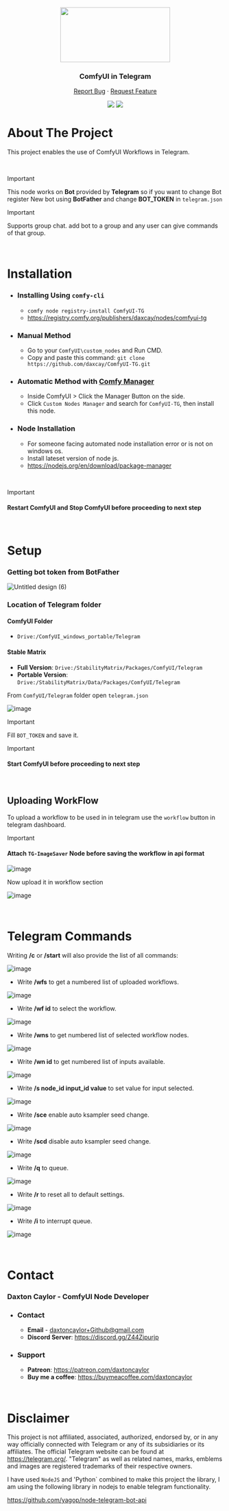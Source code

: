 <a id="readme-top"></a>

<br />
<div align="center">
  <a href="https://github.com/daxcay/ComfyUI-TG">
    <img src="https://github.com/user-attachments/assets/c35f3c6f-9a8b-426f-9dc8-79c7b2e535d1" width="256px" height="128px">
  </a>

  <h3 align="center">ComfyUI in Telegram</h3>

  <p align="center">
    <a href="https://github.com/daxcay/ComfyUI-TG/issues/new?labels=bug&template=bug-report---.md">Report Bug</a>
    ·
    <a href="https://github.com/daxcay/ComfyUI-TG/issues/new?labels=enhancement&template=feature-request---.md">Request Feature</a>
  </p>

  <p align="center">
    <img src="https://img.shields.io/badge/version-1.0.0-green" >
    <img src="https://img.shields.io/badge/last_update-Sept_2024-green" >
  </p>
  
</div>

# About The Project

This project enables the use of ComfyUI Workflows in Telegram.

<br />

> [!IMPORTANT]
> This node works on **Bot** provided by **Telegram** so if you want to change Bot register New bot using **BotFather** and change **BOT_TOKEN** in `telegram.json` 

> [!IMPORTANT]
> Supports group chat. add bot to a group and any user can give commands of that group.

<br />

# Installation

  - ### Installing Using `comfy-cli`
    - `comfy node registry-install ComfyUI-TG`
    - https://registry.comfy.org/publishers/daxcay/nodes/comfyui-tg
  
  - ### Manual Method
    - Go to your `ComfyUI\custom_nodes` and Run CMD.
    - Copy and paste this command: `git clone https://github.com/daxcay/ComfyUI-TG.git`
  
  - ### Automatic Method with [Comfy Manager](https://github.com/ltdrdata/ComfyUI-Manager)
    - Inside ComfyUI > Click the Manager Button on the side.
    - Click `Custom Nodes Manager` and search for `ComfyUI-TG`, then install this node.

  - ### Node Installation
    - For someone facing automated node installation error or is not on windows os. 
    - Install lateset version of node js.
    - https://nodejs.org/en/download/package-manager
  
  <br>
  
  >[!IMPORTANT]
  > #### **Restart ComfyUI and Stop ComfyUI before proceeding to next step**

<br />

# Setup

### Getting bot token from BotFather

![Untitled design (6)](https://github.com/user-attachments/assets/ea381db3-4d28-4535-9c87-490ff2af9df4)

### Location of Telegram folder

#### ComfyUI Folder
  - `Drive:/ComfyUI_windows_portable/Telegram`

#### Stable Matrix
   -  **Full Version**: `Drive:/StabilityMatrix/Packages/ComfyUI/Telegram`
   -  **Portable Version**: `Drive:/StabilityMatrix/Data/Packages/ComfyUI/Telegram`

From `ComfyUI/Telegram` folder open `telegram.json`

![image](https://github.com/user-attachments/assets/a30ca344-d07a-48a2-8f65-39b3a564d83b)

> [!IMPORTANT]
> Fill `BOT_TOKEN` and save it.

>[!IMPORTANT]
> #### **Start ComfyUI before proceeding to next step**

<br />

## Uploading WorkFlow

To upload a workflow to be used in in telegram use the `workflow` button in telegram dashboard.

>[!IMPORTANT]
> #### **Attach `TG-ImageSaver` Node before saving the workflow in api format**

![image](https://github.com/user-attachments/assets/2ae18c4b-dd0d-4385-b404-0c4c09a08e5a)

Now upload it in workflow section

![image](https://github.com/user-attachments/assets/d0cae95f-3dea-42d5-9948-69093486ab52)

<br />

# Telegram Commands

Writing **/c** or **/start** will also provide the list of all commands:

![image](https://github.com/user-attachments/assets/e1eae84a-e0f2-41a8-9389-144eb5afd8bd)

- Write **/wfs** to get a numbered list of uploaded workflows.

![image](https://github.com/user-attachments/assets/4227503e-df68-4692-8c10-d5fd2ace5754)

- Write **/wf id** to select the workflow.

![image](https://github.com/user-attachments/assets/d5c63d1c-98e1-422f-8986-e38dc86f6986)

- Write **/wns** to get numbered list of selected workflow nodes.

![image](https://github.com/user-attachments/assets/04577a8d-53a2-41f2-ab8f-92c409598ef0)

- Write **/wn id** to get numbered list of inputs available.

![image](https://github.com/user-attachments/assets/85b19d92-39ee-48c9-965d-27ffaed24b1d)

- Write **/s node_id input_id value** to set value for input selected.

![image](https://github.com/user-attachments/assets/e3e6de3f-792a-4b1c-8696-5ed4540a4c3f)

- Write **/sce** enable auto ksampler seed change.

![image](https://github.com/user-attachments/assets/5792d046-ceb6-4923-aae9-bb3c9f7d83ff)

- Write **/scd** disable auto ksampler seed change.

![image](https://github.com/user-attachments/assets/f2e8209e-1dd7-4f3e-bd3d-fc30916789f5)

- Write **/q** to queue.

![image](https://github.com/user-attachments/assets/1fcd1e64-eb2b-4216-b958-b6ff820397f5)

- Write **/r** to reset all to default settings.

![image](https://github.com/user-attachments/assets/e615e2f1-cd4b-4f42-9572-e2f684542ff9)

- Write **/i** to interrupt queue.

![image](https://github.com/user-attachments/assets/d9710b51-c7b5-4750-8c96-47a3e040dacc)

<br/>

# Contact

### Daxton Caylor - ComfyUI Node Developer 

  - ### Contact
     - **Email** - daxtoncaylor+Github@gmail.com
     - **Discord Server**: https://discord.gg/Z44Zjpurjp
    
  - ### Support
     - **Patreon**: https://patreon.com/daxtoncaylor
     - **Buy me a coffee**: https://buymeacoffee.com/daxtoncaylor

<br/>

# Disclaimer

This project is not affiliated, associated, authorized, endorsed by, or in any way officially connected with Telegram or any of its subsidiaries or its affiliates. The official Telegram website can be found at https://telegram.org/. "Telegram" as well as related names, marks, emblems and images are registered trademarks of their respective owners. 

I have used `NodeJS` and 'Python` combined to make this project the library, I am using the following library in nodejs to enable telegram functionality. 

https://github.com/yagop/node-telegram-bot-api
